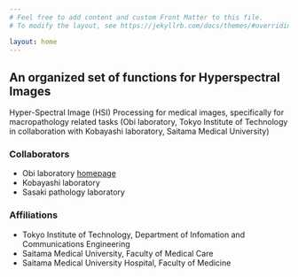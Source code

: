 ```yaml
---
# Feel free to add content and custom Front Matter to this file.
# To modify the layout, see https://jekyllrb.com/docs/themes/#overriding-theme-defaults

layout: home
---
```

## An organized set of functions for Hyperspectral Images

Hyper-Spectral Image (HSI) Processing for medical images, specifically for macropathology related tasks (Obi laboratory, Tokyo Institute of Technology in collaboration with Kobayashi laboratory, Saitama Medical University)

### Collaborators
  * Obi laboratory [homepage](http://www-obi.isl.titech.ac.jp/)
  * Kobayashi laboratory
  * Sasaki pathology laboratory
  
### Affiliations
  * Tokyo Institute of Technology, Department of Infomation and Communications Engineering
  * Saitama Medical University, Faculty of Medical Care
  * Saitama Medical University Hospital, Faculty of Medicine
